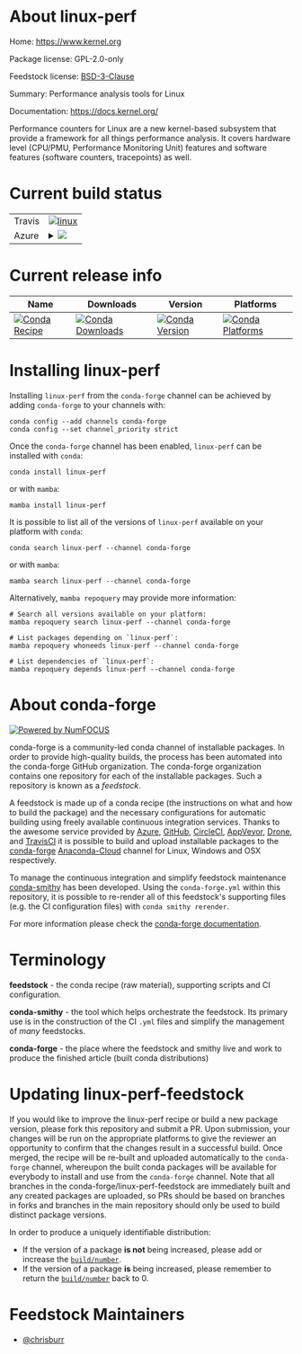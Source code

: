 About linux-perf
================

Home: https://www.kernel.org

Package license: GPL-2.0-only

Feedstock license: [BSD-3-Clause](https://github.com/conda-forge/linux-perf-feedstock/blob/main/LICENSE.txt)

Summary: Performance analysis tools for Linux

Documentation: https://docs.kernel.org/

Performance counters for Linux are a new kernel-based subsystem that
provide a framework for all things performance analysis. It covers hardware
level (CPU/PMU, Performance Monitoring Unit) features and software features
(software counters, tracepoints) as well.


Current build status
====================


<table><tr>
    <td>Travis</td>
    <td>
      <a href="https://app.travis-ci.com/conda-forge/linux-perf-feedstock">
        <img alt="linux" src="https://img.shields.io/travis/com/conda-forge/linux-perf-feedstock/main.svg?label=Linux">
      </a>
    </td>
  </tr>
    
  <tr>
    <td>Azure</td>
    <td>
      <details>
        <summary>
          <a href="https://dev.azure.com/conda-forge/feedstock-builds/_build/latest?definitionId=18009&branchName=main">
            <img src="https://dev.azure.com/conda-forge/feedstock-builds/_apis/build/status/linux-perf-feedstock?branchName=main">
          </a>
        </summary>
        <table>
          <thead><tr><th>Variant</th><th>Status</th></tr></thead>
          <tbody><tr>
              <td>linux_64_python3.10.____cpython</td>
              <td>
                <a href="https://dev.azure.com/conda-forge/feedstock-builds/_build/latest?definitionId=18009&branchName=main">
                  <img src="https://dev.azure.com/conda-forge/feedstock-builds/_apis/build/status/linux-perf-feedstock?branchName=main&jobName=linux&configuration=linux%20linux_64_python3.10.____cpython" alt="variant">
                </a>
              </td>
            </tr><tr>
              <td>linux_64_python3.11.____cpython</td>
              <td>
                <a href="https://dev.azure.com/conda-forge/feedstock-builds/_build/latest?definitionId=18009&branchName=main">
                  <img src="https://dev.azure.com/conda-forge/feedstock-builds/_apis/build/status/linux-perf-feedstock?branchName=main&jobName=linux&configuration=linux%20linux_64_python3.11.____cpython" alt="variant">
                </a>
              </td>
            </tr><tr>
              <td>linux_64_python3.8.____cpython</td>
              <td>
                <a href="https://dev.azure.com/conda-forge/feedstock-builds/_build/latest?definitionId=18009&branchName=main">
                  <img src="https://dev.azure.com/conda-forge/feedstock-builds/_apis/build/status/linux-perf-feedstock?branchName=main&jobName=linux&configuration=linux%20linux_64_python3.8.____cpython" alt="variant">
                </a>
              </td>
            </tr><tr>
              <td>linux_64_python3.9.____cpython</td>
              <td>
                <a href="https://dev.azure.com/conda-forge/feedstock-builds/_build/latest?definitionId=18009&branchName=main">
                  <img src="https://dev.azure.com/conda-forge/feedstock-builds/_apis/build/status/linux-perf-feedstock?branchName=main&jobName=linux&configuration=linux%20linux_64_python3.9.____cpython" alt="variant">
                </a>
              </td>
            </tr><tr>
              <td>linux_aarch64_python3.10.____cpython</td>
              <td>
                <a href="https://dev.azure.com/conda-forge/feedstock-builds/_build/latest?definitionId=18009&branchName=main">
                  <img src="https://dev.azure.com/conda-forge/feedstock-builds/_apis/build/status/linux-perf-feedstock?branchName=main&jobName=linux&configuration=linux%20linux_aarch64_python3.10.____cpython" alt="variant">
                </a>
              </td>
            </tr><tr>
              <td>linux_aarch64_python3.11.____cpython</td>
              <td>
                <a href="https://dev.azure.com/conda-forge/feedstock-builds/_build/latest?definitionId=18009&branchName=main">
                  <img src="https://dev.azure.com/conda-forge/feedstock-builds/_apis/build/status/linux-perf-feedstock?branchName=main&jobName=linux&configuration=linux%20linux_aarch64_python3.11.____cpython" alt="variant">
                </a>
              </td>
            </tr><tr>
              <td>linux_aarch64_python3.8.____cpython</td>
              <td>
                <a href="https://dev.azure.com/conda-forge/feedstock-builds/_build/latest?definitionId=18009&branchName=main">
                  <img src="https://dev.azure.com/conda-forge/feedstock-builds/_apis/build/status/linux-perf-feedstock?branchName=main&jobName=linux&configuration=linux%20linux_aarch64_python3.8.____cpython" alt="variant">
                </a>
              </td>
            </tr><tr>
              <td>linux_aarch64_python3.9.____cpython</td>
              <td>
                <a href="https://dev.azure.com/conda-forge/feedstock-builds/_build/latest?definitionId=18009&branchName=main">
                  <img src="https://dev.azure.com/conda-forge/feedstock-builds/_apis/build/status/linux-perf-feedstock?branchName=main&jobName=linux&configuration=linux%20linux_aarch64_python3.9.____cpython" alt="variant">
                </a>
              </td>
            </tr><tr>
              <td>linux_ppc64le_python3.10.____cpython</td>
              <td>
                <a href="https://dev.azure.com/conda-forge/feedstock-builds/_build/latest?definitionId=18009&branchName=main">
                  <img src="https://dev.azure.com/conda-forge/feedstock-builds/_apis/build/status/linux-perf-feedstock?branchName=main&jobName=linux&configuration=linux%20linux_ppc64le_python3.10.____cpython" alt="variant">
                </a>
              </td>
            </tr><tr>
              <td>linux_ppc64le_python3.11.____cpython</td>
              <td>
                <a href="https://dev.azure.com/conda-forge/feedstock-builds/_build/latest?definitionId=18009&branchName=main">
                  <img src="https://dev.azure.com/conda-forge/feedstock-builds/_apis/build/status/linux-perf-feedstock?branchName=main&jobName=linux&configuration=linux%20linux_ppc64le_python3.11.____cpython" alt="variant">
                </a>
              </td>
            </tr><tr>
              <td>linux_ppc64le_python3.8.____cpython</td>
              <td>
                <a href="https://dev.azure.com/conda-forge/feedstock-builds/_build/latest?definitionId=18009&branchName=main">
                  <img src="https://dev.azure.com/conda-forge/feedstock-builds/_apis/build/status/linux-perf-feedstock?branchName=main&jobName=linux&configuration=linux%20linux_ppc64le_python3.8.____cpython" alt="variant">
                </a>
              </td>
            </tr><tr>
              <td>linux_ppc64le_python3.9.____cpython</td>
              <td>
                <a href="https://dev.azure.com/conda-forge/feedstock-builds/_build/latest?definitionId=18009&branchName=main">
                  <img src="https://dev.azure.com/conda-forge/feedstock-builds/_apis/build/status/linux-perf-feedstock?branchName=main&jobName=linux&configuration=linux%20linux_ppc64le_python3.9.____cpython" alt="variant">
                </a>
              </td>
            </tr>
          </tbody>
        </table>
      </details>
    </td>
  </tr>
</table>

Current release info
====================

| Name | Downloads | Version | Platforms |
| --- | --- | --- | --- |
| [![Conda Recipe](https://img.shields.io/badge/recipe-linux--perf-green.svg)](https://anaconda.org/conda-forge/linux-perf) | [![Conda Downloads](https://img.shields.io/conda/dn/conda-forge/linux-perf.svg)](https://anaconda.org/conda-forge/linux-perf) | [![Conda Version](https://img.shields.io/conda/vn/conda-forge/linux-perf.svg)](https://anaconda.org/conda-forge/linux-perf) | [![Conda Platforms](https://img.shields.io/conda/pn/conda-forge/linux-perf.svg)](https://anaconda.org/conda-forge/linux-perf) |

Installing linux-perf
=====================

Installing `linux-perf` from the `conda-forge` channel can be achieved by adding `conda-forge` to your channels with:

```
conda config --add channels conda-forge
conda config --set channel_priority strict
```

Once the `conda-forge` channel has been enabled, `linux-perf` can be installed with `conda`:

```
conda install linux-perf
```

or with `mamba`:

```
mamba install linux-perf
```

It is possible to list all of the versions of `linux-perf` available on your platform with `conda`:

```
conda search linux-perf --channel conda-forge
```

or with `mamba`:

```
mamba search linux-perf --channel conda-forge
```

Alternatively, `mamba repoquery` may provide more information:

```
# Search all versions available on your platform:
mamba repoquery search linux-perf --channel conda-forge

# List packages depending on `linux-perf`:
mamba repoquery whoneeds linux-perf --channel conda-forge

# List dependencies of `linux-perf`:
mamba repoquery depends linux-perf --channel conda-forge
```


About conda-forge
=================

[![Powered by
NumFOCUS](https://img.shields.io/badge/powered%20by-NumFOCUS-orange.svg?style=flat&colorA=E1523D&colorB=007D8A)](https://numfocus.org)

conda-forge is a community-led conda channel of installable packages.
In order to provide high-quality builds, the process has been automated into the
conda-forge GitHub organization. The conda-forge organization contains one repository
for each of the installable packages. Such a repository is known as a *feedstock*.

A feedstock is made up of a conda recipe (the instructions on what and how to build
the package) and the necessary configurations for automatic building using freely
available continuous integration services. Thanks to the awesome service provided by
[Azure](https://azure.microsoft.com/en-us/services/devops/), [GitHub](https://github.com/),
[CircleCI](https://circleci.com/), [AppVeyor](https://www.appveyor.com/),
[Drone](https://cloud.drone.io/welcome), and [TravisCI](https://travis-ci.com/)
it is possible to build and upload installable packages to the
[conda-forge](https://anaconda.org/conda-forge) [Anaconda-Cloud](https://anaconda.org/)
channel for Linux, Windows and OSX respectively.

To manage the continuous integration and simplify feedstock maintenance
[conda-smithy](https://github.com/conda-forge/conda-smithy) has been developed.
Using the ``conda-forge.yml`` within this repository, it is possible to re-render all of
this feedstock's supporting files (e.g. the CI configuration files) with ``conda smithy rerender``.

For more information please check the [conda-forge documentation](https://conda-forge.org/docs/).

Terminology
===========

**feedstock** - the conda recipe (raw material), supporting scripts and CI configuration.

**conda-smithy** - the tool which helps orchestrate the feedstock.
                   Its primary use is in the construction of the CI ``.yml`` files
                   and simplify the management of *many* feedstocks.

**conda-forge** - the place where the feedstock and smithy live and work to
                  produce the finished article (built conda distributions)


Updating linux-perf-feedstock
=============================

If you would like to improve the linux-perf recipe or build a new
package version, please fork this repository and submit a PR. Upon submission,
your changes will be run on the appropriate platforms to give the reviewer an
opportunity to confirm that the changes result in a successful build. Once
merged, the recipe will be re-built and uploaded automatically to the
`conda-forge` channel, whereupon the built conda packages will be available for
everybody to install and use from the `conda-forge` channel.
Note that all branches in the conda-forge/linux-perf-feedstock are
immediately built and any created packages are uploaded, so PRs should be based
on branches in forks and branches in the main repository should only be used to
build distinct package versions.

In order to produce a uniquely identifiable distribution:
 * If the version of a package **is not** being increased, please add or increase
   the [``build/number``](https://docs.conda.io/projects/conda-build/en/latest/resources/define-metadata.html#build-number-and-string).
 * If the version of a package **is** being increased, please remember to return
   the [``build/number``](https://docs.conda.io/projects/conda-build/en/latest/resources/define-metadata.html#build-number-and-string)
   back to 0.

Feedstock Maintainers
=====================

* [@chrisburr](https://github.com/chrisburr/)

